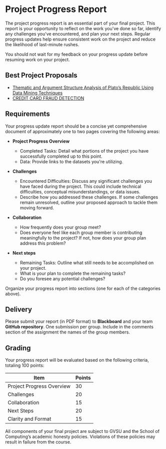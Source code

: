 # Project Progress Report

The project progress report is an essential part of your final project. This report is your opportunity to reflect on the work you've done so far, identify any challenges you've encountered, and plan your next steps. Regular progress updates help ensure consistent work on the project and reduce the likelihood of last-minute rushes.

You should not wait for my feedback on your progress update before resuming work on your project.

## Best Project Proposals

- [Thematic and Argument Structure Analysis of Plato’s Republic Using Data Mining Techniques](../assets/pdf/proposals/Plato-CIS635-Project.pdf)
- [CREDIT CARD FRAUD DETECTION](../assets/pdf/proposals/CreditCardFraudDetection.pdf)
<!--
. -->

## Requirements

Your progress update report should be a concise yet comprehensive document of approximately one to two pages covering the following areas:

- **Project Progress Overview**

  - Completed Tasks: Detail what portions of the project you have successfully completed up to this point.
  - Data: Provide links to the datasets you're utilizing.

- **Challenges**

  - Encountered Difficulties: Discuss any significant challenges you have faced during the project. This could include technical difficulties, conceptual misunderstandings, or data issues.
  - Describe how you addressed these challenges. If some challenges remain unresolved, outline your proposed approach to tackle them moving forward.

- **Collaboration**

  - How frequently does your group meet?
  - Does everyone feel like each group member is contributing meaningfully to the project? If not, how does your group plan address this problem?

- **Next steps**

  - Remaining Tasks: Outline what still needs to be accomplished on your project.
  - What is your plan to complete the remaining tasks?
  - Do you foresee any potential challenges?

Organize your progress report into sections (one for each of the categories above).

## Delivery

Please submit your report (in PDF format) to **Blackboard** and your team **GitHub repository**. One submission per group. Include in the comments section of the assignment the names of the group members.

## Grading

Your progress report will be evaluated based on the following criteria, totaling 100 points:

| Item                      | Points |
| ------------------------- | ------ |
| Project Progress Overview | 30     |
| Challenges                | 20     |
| Collaboration             | 15     |
| Next Steps                | 20     |
| Clarity and Format        | 15     |

All components of your final project are subject to GVSU and the School of Computing’s academic honesty policies. Violations of these policies may result in failure from the course.

<!-- ### GitHub Repository Contribution (20 points)

- Regular and meaningful contributions to the project's GitHub repository.
- Include clear commit messages and documentation of changes.
- **Note:** If one team member's contribution is significantly less than other members, this member will lose these points. -->
